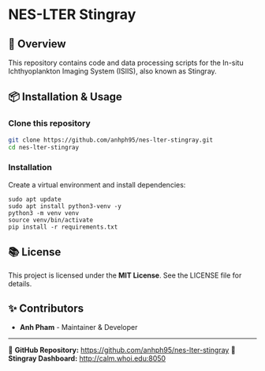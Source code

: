 # NES-LTER Stingray

## 📌 Overview
This repository contains code and data processing scripts for the In-situ Ichthyoplankton Imaging System (ISIIS), also known as Stingray.

## 📦 Installation & Usage
### Clone this repository
```sh
git clone https://github.com/anhph95/nes-lter-stingray.git
cd nes-lter-stingray
```

###  Installation
Create a virtual environment and install dependencies:
```
sudo apt update
sudo apt install python3-venv -y
python3 -m venv venv
source venv/bin/activate
pip install -r requirements.txt
```

## 📚 License
This project is licensed under the **MIT License**. See the LICENSE file for details.

## ✨ Contributors
- **Anh Pham** - Maintainer & Developer

---
🔗 **GitHub Repository:** https://github.com/anhph95/nes-lter-stingray
🚀 **Stingray Dashboard:** http://calm.whoi.edu:8050
